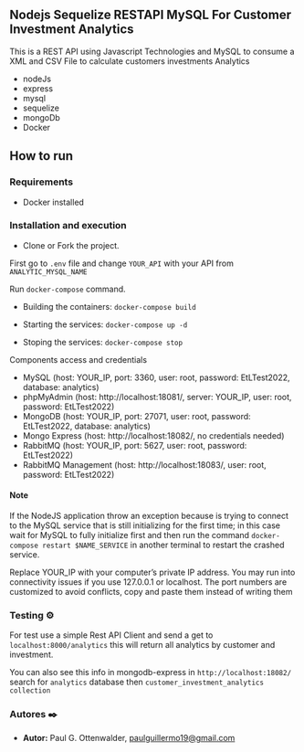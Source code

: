 ## Nodejs Sequelize RESTAPI MySQL For Customer Investment Analytics

This is a REST API using Javascript Technologies and MySQL to consume a XML and CSV File to calculate customers investments Analytics

- nodeJs
- express
- mysql
- sequelize
- mongoDb
- Docker

## How to run

### Requirements
- Docker installed

### Installation and execution
- Clone or Fork the project.

First go to ```.env``` file and change ```YOUR_API``` with your API from ```ANALYTIC_MYSQL_NAME```

Run ```docker-compose``` command.

* Building the containers: ```docker-compose build```

* Starting the services: ```docker-compose up -d```

* Stoping the services: ```docker-compose stop```

Components access and credentials
- MySQL (host: YOUR_IP, port: 3360, user: root, password: EtLTest2022, database:
analytics)
- phpMyAdmin (host: http://localhost:18081/, server: YOUR_IP, user: root,
password: EtLTest2022)
- MongoDB (host: YOUR_IP, port: 27071, user: root, password: EtLTest2022,
database: analytics)
- Mongo Express (host: http://localhost:18082/, no credentials needed)
- RabbitMQ (host: YOUR_IP, port: 5627, user: root, password: EtLTest2022)
- RabbitMQ Management (host: http://localhost:18083/, user: root, password:
EtLTest2022)

#### Note

If the NodeJS application throw an exception because is trying to connect to the MySQL service that is still initializing for the first time; in this case wait for MySQL to fully initialize first and then run the command `docker-compose restart $NAME_SERVICE` in another terminal to restart the crashed service.

Replace YOUR_IP with your computer’s private IP address. You may run into connectivity issues if you use 127.0.0.1 or localhost. The port numbers are customized to avoid conflicts, copy and paste them instead of writing them

### Testing ⚙️

For test use a simple Rest API Client and send a get to ```localhost:8000/analytics``` this will return all analytics by customer and investment.

You can also see this info in mongodb-express in ```http://localhost:18082/``` search for ```analytics``` database then ```customer_investment_analytics collection```

### Autores ✒️

* **Autor:** Paul G. Ottenwalder, paulguillermo19@gmail.com



